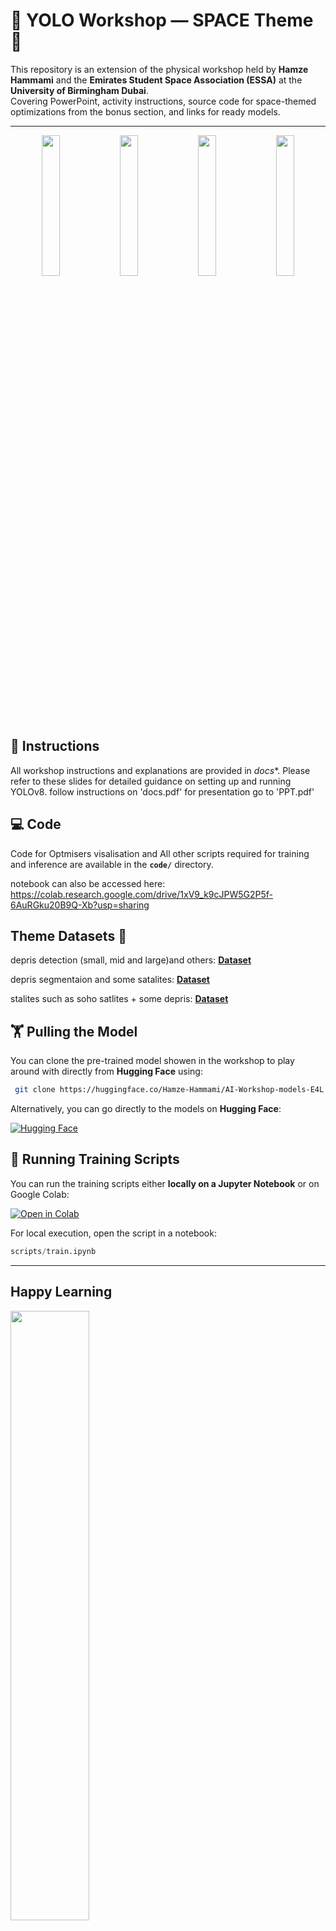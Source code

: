 # 🌌 YOLO Workshop — SPACE Theme 🌌
 
This repository is an extension of the physical workshop held by **Hamze Hammami** and the **Emirates Student Space Association (ESSA)** at the **University of Birmingham Dubai**.  
Covering PowerPoint, activity instructions, source code for space-themed optimizations from the bonus section, and links for ready models.  

---

<div align="center">
  <img src="https://github.com/user-attachments/assets/959c36a7-8395-4b7e-aafa-514637202eb9" width="24%" />
  <img src="https://github.com/user-attachments/assets/dc1d4fec-9dd6-4709-91bd-8f823a76c656" width="24%" />
  <img src="https://github.com/user-attachments/assets/a5aed98c-44d5-41f3-adca-7b8ac40b9a7e" width="24%" />
  <img src="https://github.com/user-attachments/assets/a2e147e3-ba65-45ec-a8d3-899992f9192e" width="24%" />
</div>

## 📜 Instructions
All workshop instructions and explanations are provided in *docs**. Please refer to these slides for detailed guidance on setting up and running YOLOv8.
follow instructions on 'docs.pdf'
for presentation go to 'PPT.pdf'

## 💻 Code
Code for Optmisers visalisation and All other scripts required for training and inference are available in the **`code/`** directory.

notebook can also be accessed here: https://colab.research.google.com/drive/1xV9_k9cJPW5G2P5f-6AuRGku20B9Q-Xb?usp=sharing

## Theme Datasets 💾
depris detection (small, mid and large)and others: **[Dataset](https://universe.roboflow.com/nsst3gp-9l3x6/space-debris-detection-bxlp3)**

depris segmentaion and some satalites: **[Dataset](https://universe.roboflow.com/khadija-ashraf-772000/segmentation-1piz5/dataset/1)**

stalites such as soho satlites + some depris: **[Dataset](https://universe.roboflow.com/space-debris-veh5c/space-debris-mugw2-jrufd-apdqa)**

## 🏋️ Pulling the Model
You can clone the pre-trained model showen in the workshop to play around with directly from **Hugging Face** using:

```bash
 git clone https://huggingface.co/Hamze-Hammami/AI-Workshop-models-E4L
```

Alternatively, you can go directly to the models on **Hugging Face**:

[![Hugging Face](https://huggingface.co/front/assets/huggingface_logo-noborder.svg)](https://huggingface.co/Hamze-Hammami/AI-Workshop-models/tree/main/ESSA%20(space%20theme))

## 🚀 Running Training Scripts
You can run the training scripts either **locally on a Jupyter Notebook** or on Google Colab:

[![Open in Colab](https://colab.research.google.com/assets/colab-badge.svg)](https://colab.research.google.com/drive/1AJcaxH2Tx6PEU5UHtRBX6ACOhllukigM?usp=sharing)

For local execution, open the script in a notebook:

```python
scripts/train.ipynb
```
---



## Happy Learning 
<img src="https://github.com/user-attachments/assets/ff465373-ca24-4638-bd0b-1203204f20f4" width="50%" />

Repo of the first yolo workshop: [First YOLO Workshop](https://github.com/E4L-HWU/AI-Workshop-2025/tree/main)


Thank you to ESSA for making this happen. 
